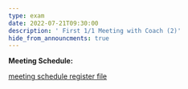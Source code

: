```yaml
---
type: exam
date: 2022-07-21T09:30:00
description: ' First 1/1 Meeting with Coach (2)'
hide_from_announcments: true
---
```


**Meeting Schedule:**

[meeting schedule register file](https://docs.google.com/spreadsheets/d/1EILIsPBt2Xpqat77PsvSj3Hjl9R_e5CjbJhPcRvMAOI/edit?usp=sharing)
